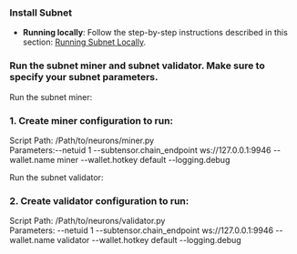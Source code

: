 ### Install Subnet

- **Running locally**: Follow the step-by-step instructions described in this section: [Running Subnet Locally](./docs/running_on_staging.md).

### Run the subnet miner and subnet validator. Make sure to specify your subnet parameters.

Run the subnet miner:

### 1. Create miner configuration to run: <br>
Script Path: /Path/to/neurons/miner.py <br>
Parameters:--netuid 1 --subtensor.chain_endpoint ws://127.0.0.1:9946 --wallet.name miner --wallet.hotkey default --logging.debug


Run the subnet validator:
### 2. Create validator configuration to run: <br>
Script Path: /Path/to/neurons/validator.py <br>
Parameters: --netuid 1 --subtensor.chain_endpoint ws://127.0.0.1:9946 --wallet.name validator --wallet.hotkey default --logging.debug


